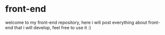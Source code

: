 # front-end
welcome to my front-end repository, here i will post everything about front-end that i will develop, feel free to use it :)

